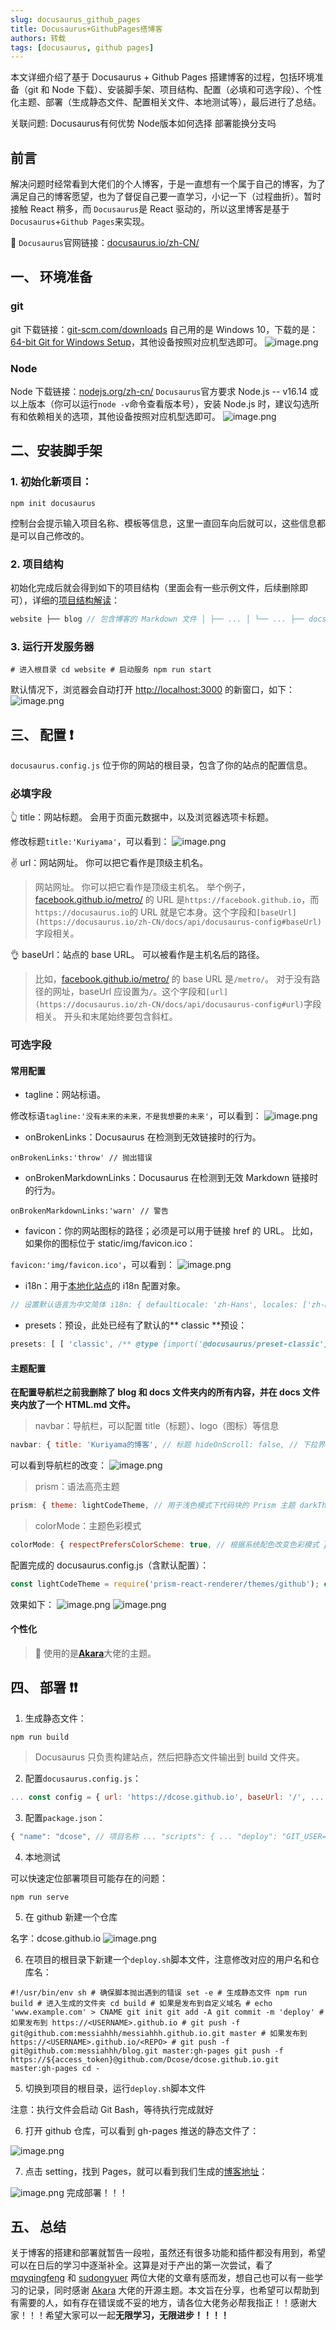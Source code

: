 ```yaml
---
slug: docusaurus_github_pages
title: Docusaurus+GithubPages搭博客
authors: 转载
tags: [docusaurus, github pages]
---
```


本文详细介绍了基于 Docusaurus + Github Pages 搭建博客的过程，包括环境准备（git 和 Node 下载）、安装脚手架、项目结构、配置（必填和可选字段）、个性化主题、部署（生成静态文件、配置相关文件、本地测试等），最后进行了总结。

关联问题: Docusaurus有何优势 Node版本如何选择 部署能换分支吗

## 前言

解决问题时经常看到大佬们的个人博客，于是一直想有一个属于自己的博客，为了满足自己的博客愿望，也为了督促自己要一直学习，小记一下（过程曲折）。暂时接触 React 稍多，而 `Docusaurus`是 React 驱动的，所以这里博客是基于`Docusaurus`+`Github Pages`来实现。

🔗 `Docusaurus`官网链接：[docusaurus.io/zh-CN/](https://link.juejin.cn/?target=https%3A%2F%2Fdocusaurus.io%2Fzh-CN%2F "https://docusaurus.io/zh-CN/")

## 一、 环境准备

### git

git 下载链接：[git-scm.com/downloads](https://link.juejin.cn/?target=https%3A%2F%2Fgit-scm.com%2Fdownloads "https://git-scm.com/downloads") 自己用的是 Windows 10，下载的是：[64-bit Git for Windows Setup](https://link.juejin.cn/?target=https%3A%2F%2Fgithub.com%2Fgit-for-windows%2Fgit%2Freleases%2Fdownload%2Fv2.37.3.windows.1%2FGit-2.37.3-64-bit.exe "https://github.com/git-for-windows/git/releases/download/v2.37.3.windows.1/Git-2.37.3-64-bit.exe")，其他设备按照对应机型选即可。 ![image.png](docusaurus_github_pages/2386d8ad33f2404e999671c75b72dfa9~tplv-k3u1fbpfcp-zoom-in-crop-mark1512000.webp)

### Node

Node 下载链接：[nodejs.org/zh-cn/](https://link.juejin.cn/?target=https%3A%2F%2Fnodejs.org%2Fzh-cn%2F "https://nodejs.org/zh-cn/") `Docusaurus`官方要求 Node.js -- v16.14 或以上版本（你可以运行`node -v`命令查看版本号），安装 Node.js 时，建议勾选所有和依赖相关的选项，其他设备按照对应机型选即可。 ![image.png](docusaurus_github_pages/6134fe5d7cd449c8982c09a99a221f62~tplv-k3u1fbpfcp-zoom-in-crop-mark1512000.webp)

## 二、安装脚手架

### 1\. 初始化新项目：

```shell
npm init docusaurus
```

控制台会提示输入项目名称、模板等信息，这里一直回车向后就可以，这些信息都是可以自己修改的。

### 2\. 项目结构

初始化完成后就会得到如下的项目结构（里面会有一些示例文件，后续删除即可），详细的[项目结构解读](https://link.juejin.cn/?target=https%3A%2F%2Fdocusaurus.io%2Fzh-CN%2Fdocs%2Finstallation%23project-structure-rundown "https://docusaurus.io/zh-CN/docs/installation#project-structure-rundown")：

```javascript
website ├── blog // 包含博客的 Markdown 文件 │ ├── ... │ └── ... ├── docs // 包含文档的 Markdown 文件 │ ├── ... │ └── ... ├── src // 如页面或自定义 React 组件一类的非文档文件 │ ├──components │ │ └── HomepageFeatures │ │ ├── styles.module.css │ │ └── index.jsindex.js │ ├── css // 页面的 css 样式 │ │ └── custom.css │ └── pages // 所有放在此目录中的 JSX/TSX/MDX 文件都会被转换成网站页面 │ ├── styles.module.css │ └── index.js ├── static // 静态目录，保存头像等文件 │ ├── img │ └── .nojekyll ├── babel.config.js // JavaScript 编译配置文件 ├── docusaurus.config.js // 站点配置文件！！ ├── package.json // 包管理文件 └── sidebars.js // 由文档使用，用于指定侧边栏中的文档顺序
```

### 3\. 运行开发服务器

```shell
# 进入根目录 cd website # 启动服务 npm run start
```

默认情况下，浏览器会自动打开 [http://localhost:3000](https://link.juejin.cn/?target=http%3A%2F%2Flocalhost%3A3000 "http://localhost:3000") 的新窗口，如下： ![image.png](docusaurus_github_pages/b3125aabc7014118a82cdbf3c98c0831~tplv-k3u1fbpfcp-zoom-in-crop-mark1512000.webp)

## 三、 配置 ❗

`docusaurus.config.js` 位于你的网站的根目录，包含了你的站点的配置信息。

### 必填字段

👆 title：网站标题。 会用于页面元数据中，以及浏览器选项卡标题。

修改标题`title:'Kuriyama'`，可以看到： ![image.png](docusaurus_github_pages/fc31f13fa10b40ecb56621679dd99b81~tplv-k3u1fbpfcp-zoom-in-crop-mark1512000.webp)

✌️ url：网站网址。 你可以把它看作是顶级主机名。

> 网站网址。 你可以把它看作是顶级主机名。 举个例子，[facebook.github.io/metro/](https://link.juejin.cn/?target=https%3A%2F%2Ffacebook.github.io%2Fmetro%2F "https://facebook.github.io/metro/") 的 URL 是`https://facebook.github.io`，而`https://docusaurus.io`的 URL 就是它本身。这个字段和`[baseUrl](https://docusaurus.io/zh-CN/docs/api/docusaurus-config#baseUrl)`字段相关。

👌 baseUrl：站点的 base URL。 可以被看作是主机名后的路径。

> 比如，[facebook.github.io/metro/](https://link.juejin.cn/?target=https%3A%2F%2Ffacebook.github.io%2Fmetro%2F "https://facebook.github.io/metro/") 的 base URL 是`/metro/`。 对于没有路径的网址，baseUrl 应设置为`/`。这个字段和`[url](https://docusaurus.io/zh-CN/docs/api/docusaurus-config#url)`字段相关。 开头和末尾始终要包含斜杠。

### 可选字段

#### 常用配置

-   tagline：网站标语。

修改标语`tagline:'没有未来的未来，不是我想要的未来'`，可以看到： ![image.png](docusaurus_github_pages/5a3f5e4ae1064c0fbdd94517beb4ed95~tplv-k3u1fbpfcp-zoom-in-crop-mark1512000.webp)

-   onBrokenLinks：Docusaurus 在检测到无效链接时的行为。

`onBrokenLinks:'throw' // 抛出错误`

-   onBrokenMarkdownLinks：Docusaurus 在检测到无效 Markdown 链接时的行为。

`onBrokenMarkdownLinks:'warn' // 警告`

-   favicon：你的网站图标的路径；必须是可以用于链接 href 的 URL。 比如，如果你的图标位于 static/img/favicon.ico：

`favicon:'img/favicon.ico'`，可以看到： ![image.png](docusaurus_github_pages/8c71bbd562af4eca8dc057a96f05c070~tplv-k3u1fbpfcp-zoom-in-crop-mark1512000.webp)

-   i18n：用于[本地化站点](https://link.juejin.cn/?target=https%3A%2F%2Fdocusaurus.io%2Fzh-CN%2Fdocs%2Fi18n%2Fintroduction "https://docusaurus.io/zh-CN/docs/i18n/introduction")的 i18n 配置对象。

```javascript
// 设置默认语言为中文简体 i18n: { defaultLocale: 'zh-Hans', locales: ['zh-Hans'], },
```

-   presets：预设，此处已经有了默认的\*\* classic \*\*预设：

```javascript
presets: [ [ 'classic', /** @type {import('@docusaurus/preset-classic').Options} */ ({ docs: { // 文档 sidebarPath: require.resolve('./sidebars.js'), // 侧边栏 // editUrl: '' // 编辑此页面的链接 }, blog: { // 博客 showReadingTime: true, // 在博文上显示估计阅读时间 // editUrl: '' // 编辑此页面的链接 }, theme: { // 主题 customCss: require.resolve('./src/css/custom.css'), // 自定义 css }, }), ], ],
```

#### 主题配置

**在配置导航栏之前我删除了 blog 和 docs 文件夹内的所有内容，并在 docs 文件夹内放了一个 HTML.md 文件。**

> navbar：导航栏，可以配置 title（标题）、logo（图标）等信息

```javascript
navbar: { title: 'Kuriyama的博客', // 标题 hideOnScroll: false, // 下拉界面时不隐藏导航栏 items: [ { type: 'search', // 搜索框 现在还没做好... position: 'right', // 搜索框位置 在右边 }, { type: 'doc', // 把这个项目的类型设置为文档链接。 docId: 'HTML', // 这个项目链接到的文档的 ID。 position: 'right', // 显示位置 在右边 label: '正文', // 项目显示的名称 }, { href: 'https://github.com/Dcose', // 点击图标时跳转到的链接 label: 'GitHub', // 项目显示的名称 position: 'right', // 显示位置 在右边 }, ], },
```

可以看到导航栏的改变： ![image.png](docusaurus_github_pages/5130289162bb4b1d8f1302e6ea591598~tplv-k3u1fbpfcp-zoom-in-crop-mark1512000.webp)

> prism：语法高亮主题

```javascript
prism: { theme: lightCodeTheme, // 用于浅色模式下代码块的 Prism 主题 darkTheme: darkCodeTheme, // 用于暗黑模式下代码块的 Prism 主题 defaultLanguage: 'javascript', // 项目应该出现在导航栏的哪一侧 },
```

> colorMode：主题色彩模式

```javascript
colorMode: { respectPrefersColorScheme: true, // 根据系统配色改变色彩模式 },
```

配置完成的 docusaurus.config.js（含默认配置）：

```javascript
const lightCodeTheme = require('prism-react-renderer/themes/github'); const darkCodeTheme = require('prism-react-renderer/themes/dracula'); /** @type {import('@docusaurus/types').Config} */ const config = { title: 'Kuriyama', tagline: '没有未来的未来，不是我想要的未来', url: 'https://your-docusaurus-test-site.com', baseUrl: '/', onBrokenLinks: 'throw', onBrokenMarkdownLinks: 'warn', favicon: 'img/favicon.ico', i18n: { defaultLocale: 'zh-Hans', locales: ['zh-Hans'], }, presets: [ [ 'classic', /** @type {import('@docusaurus/preset-classic').Options} */ ({ docs: { sidebarPath: require.resolve('./sidebars.js'), }, blog: { showReadingTime: true, }, theme: { customCss: require.resolve('./src/css/custom.css'), }, }), ], ], themeConfig: /** @type {import('@docusaurus/preset-classic').ThemeConfig} */ ({ navbar: { title: 'Kuriyama的博客', hideOnScroll: false, items: [ { type: 'search', position: 'right', }, { type: 'doc', docId: 'HTML', position: 'right', label: '正文', }, { href: 'https://github.com/Dcose', label: 'GitHub', position: 'right', }, ], }, prism: { theme: lightCodeTheme, darkTheme: darkCodeTheme, defaultLanguage: 'javascript', }, colorMode: { respectPrefersColorScheme: true, }, }), }; module.exports = config;
```

效果如下： ![image.png](docusaurus_github_pages/20f8da47abb44002bb09a9847c3a2f93~tplv-k3u1fbpfcp-zoom-in-crop-mark1512000.webp) ![image.png](docusaurus_github_pages/a6a30378b1b24cfbb54a8746abdb466c~tplv-k3u1fbpfcp-zoom-in-crop-mark1512000.webp)

#### 个性化

> 💯 使用的是[**Akara**](https://link.juejin.cn/?target=https%3A%2F%2Fmessiahhh.github.io%2Fblog%2F "https://messiahhh.github.io/blog/")大佬的主题。

## 四、 部署 ❗❗

1.  生成静态文件：

```shell
npm run build
```

> Docusaurus 只负责构建站点，然后把静态文件输出到 build 文件夹。

2.  配置`docusaurus.config.js`：

```javascript
... const config = { url: 'https://dcose.github.io', baseUrl: '/', ... organizationName: 'Dcose', // 一般是 github 的名字 projectName: 'dcose', // 一般是仓库的名称 deploymentBranch: 'gh-pages', // 要把静态文件部署到的分支名称 ... }; module.exports = config;
```

3.  配置`package.json`：

```javascript
{ "name": "dcose", // 项目名称 ... "scripts": { ... "deploy": "GIT_USER=dcose docusaurus deploy", // 部署用户名设置 ... }, ... }
```

4.  本地测试

可以快速定位部署项目可能存在的问题：

```shell
npm run serve
```

5.  在 github 新建一个仓库

名字：dcose.github.io ![image.png](docusaurus_github_pages/c7031180bb344b5294b86f44ffdfda17~tplv-k3u1fbpfcp-zoom-in-crop-mark1512000.webp)

6.  在项目的根目录下新建一个`deploy.sh`脚本文件，注意修改对应的用户名和仓库名：

```shell
#!/usr/bin/env sh # 确保脚本抛出遇到的错误 set -e # 生成静态文件 npm run build # 进入生成的文件夹 cd build # 如果是发布到自定义域名 # echo 'www.example.com' > CNAME git init git add -A git commit -m 'deploy' # 如果发布到 https://<USERNAME>.github.io # git push -f git@github.com:messiahhh/messiahhh.github.io.git master # 如果发布到 https://<USERNAME>.github.io/<REPO> # git push -f git@github.com:messiahhh/blog.git master:gh-pages git push -f https://${access_token}@github.com/Dcose/dcose.github.io.git master:gh-pages cd -
```

5.  切换到项目的根目录，运行`deploy.sh`脚本文件

注意：执行文件会启动 Git Bash，等待执行完成就好

6.  打开 github 仓库，可以看到 gh-pages 推送的静态文件了：

![image.png](docusaurus_github_pages/ef1aa76548d84f179d0678cc175920b6~tplv-k3u1fbpfcp-zoom-in-crop-mark1512000.webp)

7.  点击 setting，找到 Pages，就可以看到我们生成的[博客地址](https://link.juejin.cn/?target=https%3A%2F%2Fdcose.github.io%2F "https://dcose.github.io/")：

![image.png](docusaurus_github_pages/5721e3ba322246d4a0bcea877c6ad3a4~tplv-k3u1fbpfcp-zoom-in-crop-mark1512000.webp) 完成部署！！！

## 五、 总结

关于博客的搭建和部署就暂告一段啦，虽然还有很多功能和插件都没有用到，希望可以在日后的学习中逐渐补全。这算是对于产出的第一次尝试，看了 [mqyqingfeng](https://link.juejin.cn/?target=https%3A%2F%2Fgithub.com%2Fmqyqingfeng%2FBlog "https://github.com/mqyqingfeng/Blog") 和 [sudongyuer](https://link.juejin.cn/?target=https%3A%2F%2Fsudongyuer.github.io%2Fblogs%2Fdaily%2F070602.html%23%25E4%25B8%2580%25E3%2580%2581%25E5%2587%2586%25E5%25A4%2587%25E5%25B7%25A5%25E4%25BD%259C "https://sudongyuer.github.io/blogs/daily/070602.html#%E4%B8%80%E3%80%81%E5%87%86%E5%A4%87%E5%B7%A5%E4%BD%9C") 两位大佬的文章有感而发，想自己也可以有一些学习的记录，同时感谢 [Akara](https://link.juejin.cn/?target=https%3A%2F%2Fmessiahhh.github.io%2Fblog%2F "https://messiahhh.github.io/blog/") 大佬的开源主题。本文旨在分享，也希望可以帮助到有需要的人，如有存在错误或不妥的地方，请各位大佬务必帮我指正！！感谢大家！！！希望大家可以一起**无限学习，无限进步！！！！**

